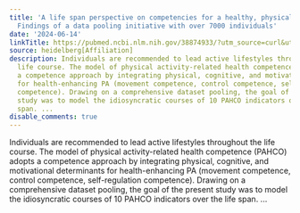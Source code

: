 ```yaml
---
title: 'A life span perspective on competencies for a healthy, physically active lifestyle:
  Findings of a data pooling initiative with over 7000 individuals'
date: '2024-06-14'
linkTitle: https://pubmed.ncbi.nlm.nih.gov/38874933/?utm_source=curl&utm_medium=rss&utm_campaign=pubmed-2&utm_content=1FakS-2QOkCT8HsMOQP1bCRQ4YzyumYOmxmF0moLsQ3dFB1E9V&fc=20220326224207&ff=20240614182310&v=2.18.0.post9+e462414
source: heidelberg[Affiliation]
description: Individuals are recommended to lead active lifestyles throughout the
  life course. The model of physical activity-related health competence (PAHCO) adopts
  a competence approach by integrating physical, cognitive, and motivational determinants
  for health-enhancing PA (movement competence, control competence, self-regulation
  competence). Drawing on a comprehensive dataset pooling, the goal of the present
  study was to model the idiosyncratic courses of 10 PAHCO indicators over the life
  span. ...
disable_comments: true
---
```

Individuals are recommended to lead active lifestyles throughout the life course. The model of physical activity-related health competence (PAHCO) adopts a competence approach by integrating physical, cognitive, and motivational determinants for health-enhancing PA (movement competence, control competence, self-regulation competence). Drawing on a comprehensive dataset pooling, the goal of the present study was to model the idiosyncratic courses of 10 PAHCO indicators over the life span. ...